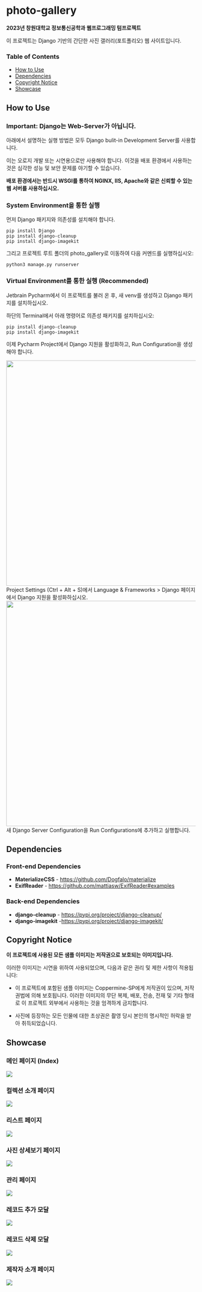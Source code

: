 # photo-gallery
**2023년 창원대학교 정보통신공학과 웹프로그래밍 텀프로젝트**

이 프로젝트는 Django 기반의 간단한 사진 갤러리(포트폴리오) 웹 사이트입니다. 

### Table of Contents
- [How to Use](#how-to-use)
- [Dependencies](#dependencies)
- [Copyright Notice](#copyright-notice)
- [Showcase](#showcase)

## How to Use
### Important: Django는 Web-Server가 아닙니다.
아래에서 설명하는 실행 방법은 모두 Django bulit-in Development Server를 사용합니다.

이는 오로지 개발 또는 시연용으로만 사용해야 합니다. 이것을 배포 환경에서 사용하는 것은 심각한 성능 및 보안 문제를 야기할 수 있습니다.

**배포 환경에서는 반드시 WSGI를 통하여 NGINX, IIS, Apache와 같은 신뢰할 수 있는 웹 서버를 사용하십시오.**
### System Environment을 통한 실행

먼저 Django 패키지와 의존성를 설치해야 합니다.
```
pip install Django
pip install django-cleanup
pip install django-imagekit
```
그리고 프로젝트 루트 폴더의 photo_gallery로 이동하여 다음 커멘드를 실행하십시오:
```
python3 manage.py runserver
```

### Virtual Environment를 통한 실행 (Recommended)
Jetbrain Pycharm에서 이 프로젝트를 불러 온 후, 새 venv를 생성하고 Django 패키지를 설치하십시오.

하단의 Terminal에서 아래 명령어로 의존성 패키지를 설치하십시오:
```
pip install django-cleanup
pip install django-imagekit
```

이제 Pycharm Project에서 Django 지원을 활성화하고, Run Configuration을 생성해야 합니다.

<img src="images/how-to-use/settings.png" style="width: 600px">
Project Settings (Ctrl + Alt + S)에서 Language & Frameworks > Django 페이지에서 Django 지원을 활성화하십시오.



<img src="images/how-to-use/runconfig.png" style="width: 600px">
새 Django Server Configuration을 Run Configurations에 추가하고 실행합니다.


## Dependencies

### Front-end Dependencies
- **MaterializeCSS** - https://github.com/Dogfalo/materialize
- **ExifReader** - https://github.com/mattiasw/ExifReader#examples

### Back-end Dependencies
- **django-cleanup** - https://pypi.org/project/django-cleanup/
- **django-imagekit** -https://pypi.org/project/django-imagekit/

## Copyright Notice
**이 프로젝트에 사용된 모든 샘플 이미지는 저작권으로 보호되는 이미지입니다.**

이러한 이미지는 시연을 위하여 사용되었으며, 다음과 같은 권리 및 제한 사항이 적용됩니다:

- 이 프로젝트에 포함된 샘플 이미지는 Coppermine-SP에게 저작권이 있으며, 저작권법에 의해 보호됩니다. 이러한 이미지의 무단 복제, 배포, 전송, 전재 및 기타 형태로 이 프로젝트 외부에서 사용하는 것을 엄격하게 금지합니다.
  
- 사진에 등장하는 모든 인물에 대한 초상권은 촬영 당시 본인의 명시적인 허락을 받아 취득되었습니다.
  

## Showcase

### 메인 페이지 (Index)
<img src="images/showcase/index.png">

### 컬렉션 소개 페이지
<img src="images/showcase/collections.png">

### 리스트 페이지
<img src="images/showcase/list.png">

### 사진 상세보기 페이지
<img src="images/showcase/view.png">

### 관리 페이지
<img src="images/showcase/manage.png">

### 레코드 추가 모달
<img src="images/showcase/add_modal.png">

### 레코드 삭제 모달
<img src="images/showcase/delete.png">

### 제작자 소개 페이지
<img src="images/showcase/contributors.png">
